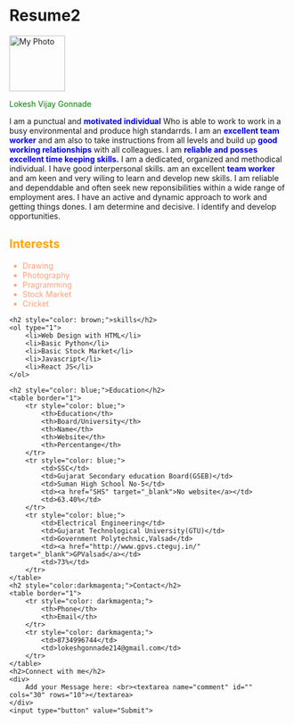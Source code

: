 <!DOCTYPE html>
<html lang="en">
<head>
    <meta charset="UTF-8">
    <meta http-equiv="X-UA-Compatible" content="IE=edge">
    <meta name="viewport" content="width=device-width, initial-scale=1.0">
    <title>Resume2</title>
    <style>
        ul{
            color: lightsalmon;
        }
        ol{
            color: rgb(188, 97, 97);
        }
    </style>
</head>
<body>
    <h1>Resume2</h1>
    <img src="passport size photo.jpg" alt="My Photo" width="100px" height="100px">
    <p style="color: green;">Lokesh Vijay Gonnade</p>
    <p>I am a punctual and <b style="color: blue;"> motivated individual</b> Who is able to work to work in a busy environmental and produce high standarrds.
    I am an <b style="color: blue;">excellent team worker</b> and am also to take instructions from all levels and build up <b style="color: blue;"> good working relationships</b>
with all colleagues. I am <b style="color: blue;">reliable and posses excellent time keeping skills.</b> I am a dedicated, organized and methodical individual. I have good
interpersonal skills. am an excellent <b style="color: blue;">team worker</b> and am keen and very wiling to learn and develop new skills. I am reliable and dependdable and often 
seek new reponsibilities within a wide range of employment ares. I have an active and dynamic approach to work and getting things dones. I am determine and decisive.
I identify and develop opportunities.</p>
<h2 style="color: orange;">Interests</h2>
<ul>
    <li>Drawing</li>
    <li>Photography</li>
    <li>Pragramming</li>
    <li>Stock Market</li>
    <li>Cricket</li>
</ul>
     
    <h2 style="color: brown;">skills</h2>
    <ol type="1">
        <li>Web Design with HTML</li>
        <li>Basic Python</li>
        <li>Basic Stock Market</li>
        <li>Javascript</li>
        <li>React JS</li>
    </ol>

    <h2 style="color: blue;">Education</h2>
    <table border="1">
        <tr style="color: blue;">
            <th>Education</th>
            <th>Board/University</th>
            <th>Name</th>
            <th>Website</th>
            <th>Percentange</th>
        </tr>
        <tr style="color: blue;">
            <td>SSC</td>
            <td>Gujarat Secondary education Board(GSEB)</td>
            <td>Suman High School No-5</td>
            <td><a href="SHS" target="_blank">No website</a></td>
            <td>63.40%</td>
        </tr>
        <tr style="color: blue;">
            <td>Electrical Engineering</td>
            <td>Gujarat Technological University(GTU)</td>
            <td>Government Polytechnic,Valsad</td>
            <td><a href="http://www.gpvs.cteguj.in/" target="_blank">GPValsad</a></td>
            <td>73%</td>
        </tr>
    </table>
    <h2 style="color:darkmagenta;">Contact</h2>
    <table border="1">
        <tr style="color: darkmagenta;">
            <th>Phone</th>
            <th>Email</th>
        </tr>
        <tr style="color: darkmagenta;">
            <td>8734996744</td>
            <td>lokeshgonnade214@gmail.com</td>
        </tr>
    </table>
    <h2>Connect with me</h2>
    <div>
        Add your Message here: <br><textarea name="comment" id="" cols="30" rows="10"></textarea>
    </div>
    <input type="button" value="Submit">
</body>
</html>
